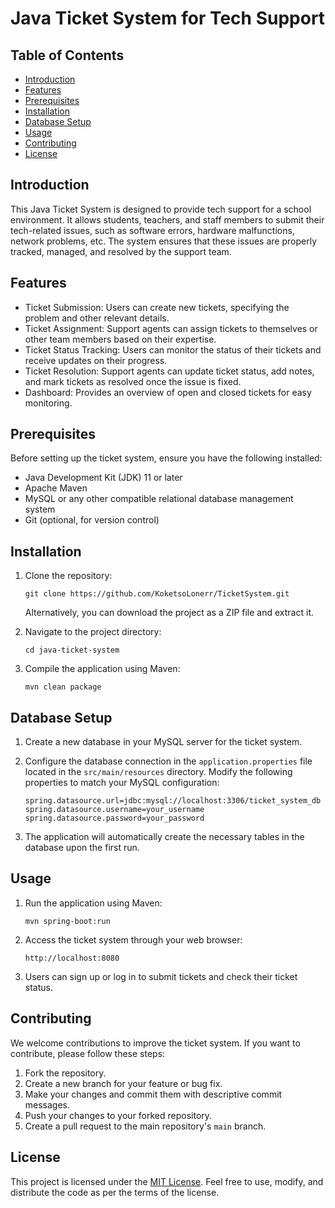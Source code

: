 # Java Ticket System for Tech Support 

## Table of Contents
- [Introduction](#introduction)
- [Features](#features)
- [Prerequisites](#prerequisites)
- [Installation](#installation)
- [Database Setup](#database-setup)
- [Usage](#usage)
- [Contributing](#contributing)
- [License](#license)

## Introduction
This Java Ticket System is designed to provide tech support for a school environment. It allows students, teachers, and staff members to submit their tech-related issues, such as software errors,
hardware malfunctions, network problems, etc. The system ensures that these issues are properly tracked, managed, and resolved by the support team.

## Features
- Ticket Submission: Users can create new tickets, specifying the problem and other relevant details.
- Ticket Assignment: Support agents can assign tickets to themselves or other team members based on their expertise.
- Ticket Status Tracking: Users can monitor the status of their tickets and receive updates on their progress.
- Ticket Resolution: Support agents can update ticket status, add notes, and mark tickets as resolved once the issue is fixed.
- Dashboard: Provides an overview of open and closed tickets for easy monitoring.

## Prerequisites
Before setting up the ticket system, ensure you have the following installed:
- Java Development Kit (JDK) 11 or later
- Apache Maven
- MySQL or any other compatible relational database management system
- Git (optional, for version control)

## Installation
1. Clone the repository:
   ```
   git clone https://github.com/KoketsoLonerr/TicketSystem.git
   ```
   Alternatively, you can download the project as a ZIP file and extract it.

2. Navigate to the project directory:
   ```
   cd java-ticket-system
   ```

3. Compile the application using Maven:
   ```
   mvn clean package
   ```

## Database Setup
1. Create a new database in your MySQL server for the ticket system.

2. Configure the database connection in the `application.properties` file located in the `src/main/resources` directory. Modify the following properties to match your MySQL configuration:
   ```
   spring.datasource.url=jdbc:mysql://localhost:3306/ticket_system_db
   spring.datasource.username=your_username
   spring.datasource.password=your_password
   ```

3. The application will automatically create the necessary tables in the database upon the first run.

## Usage
1. Run the application using Maven:
   ```
   mvn spring-boot:run
   ```

2. Access the ticket system through your web browser:
   ```
   http://localhost:8080
   ```

3. Users can sign up or log in to submit tickets and check their ticket status.

## Contributing
We welcome contributions to improve the ticket system. If you want to contribute, please follow these steps:
1. Fork the repository.
2. Create a new branch for your feature or bug fix.
3. Make your changes and commit them with descriptive commit messages.
4. Push your changes to your forked repository.
5. Create a pull request to the main repository's `main` branch.

## License
This project is licensed under the [MIT License](LICENSE). Feel free to use, modify, and distribute the code as per the terms of the license.
